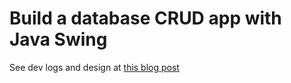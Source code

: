 # Build a database CRUD app with Java Swing

See dev logs and design at [this blog post](https://blog.li6q.fun/posts/jdbc-crud-swing-app/)
